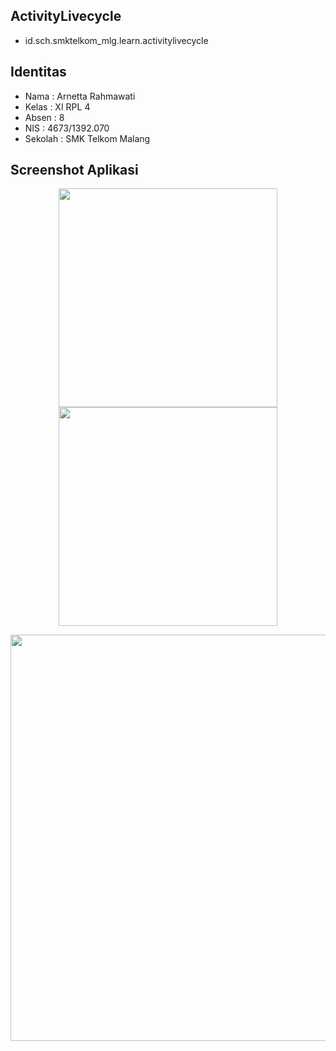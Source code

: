 ## ActivityLivecycle
* id.sch.smktelkom_mlg.learn.activitylivecycle

## Identitas
* Nama  : Arnetta Rahmawati
* Kelas : XI RPL 4
* Absen : 8
* NIS   : 4673/1392.070
* Sekolah : SMK Telkom Malang

## Screenshot Aplikasi
<p align="center">
  <img src="https://cloud.githubusercontent.com/assets/22093237/22646977/96d4e9d4-eca1-11e6-8b89-23c98243d9bd.png" width="350"/>
  <img src="https://cloud.githubusercontent.com/assets/22093237/22646978/970f644c-eca1-11e6-8a5e-5b5bd94dcc24.png" width="350"/>
</p>
<p align="center">
  <img src="https://cloud.githubusercontent.com/assets/22093237/22646980/983a6a10-eca1-11e6-8075-263d69b21e74.png" width="650"/>
</p>
